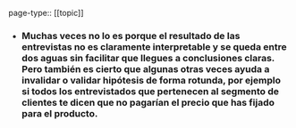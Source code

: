 page-type:: [[topic]]
- ### Muchas veces no lo es porque el resultado de las entrevistas no es claramente interpretable y se queda entre dos aguas sin facilitar que llegues a conclusiones claras. Pero también es cierto que algunas otras veces ayuda a invalidar o validar hipótesis de forma rotunda, por ejemplo si todos los entrevistados que pertenecen al segmento de clientes te dicen que no pagarían el precio que has fijado para el producto.


